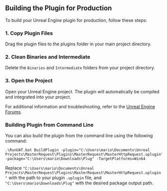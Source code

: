 ## Building the Plugin for Production

To build your Unreal Engine plugin for production, follow these steps:

### 1. Copy Plugin Files

Drag the plugin files to the plugins folder in your main project directory.

### 2. Clean Binaries and Intermediate

Delete the `Binaries` and `Intermediate` folders from your project directory.

### 3. Open the Project

Open your Unreal Engine project. The plugin will automatically be compiled and integrated into your project.

For additional information and troubleshooting, refer to the [Unreal Engine Forums](https://forums.unrealengine.com/t/how-to-manually-build-plugins/352910).

### Building Plugin from Command Line

You can also build the plugin from the command line using the following command:

```shell
.\RunUAT.bat BuildPlugin -plugin="C:\Users\mario\Documents\Unreal Projects\MasterRequest\Plugins\MasterRequest\MasterHttpRequest.uplugin" -package="C:\Users\mario\Downloads\Plug" -TargetPlatforms=Win64
```

Replace `"C:\Users\mario\Documents\Unreal Projects\MasterRequest\Plugins\MasterRequest\MasterHttpRequest.uplugin"` with the path to your plugin `.uplugin` file, and `"C:\Users\mario\Downloads\Plug"` with the desired package output path.
